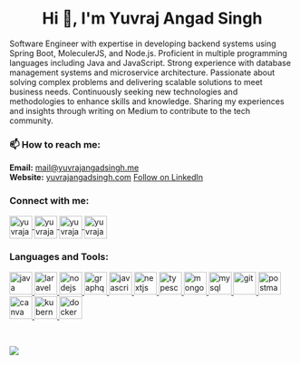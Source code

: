 <h1 align="center">
  Hi 👋, I'm Yuvraj Angad Singh
</h1>


<!--
    <h3 align="center">
      Software Engineer
    </h3>
    <p align="left">
      <img src="https://komarev.com/ghpvc/?username=yuvrajangadsingh&label=Profile%20views&color=0e75b6&style=flat" alt="yuvrajangadsingh" />
    </p>
    <p align="left">
      <a href="https://github.com/ryo-ma/github-profile-trophy">
        <img src="https://github-profile-trophy.vercel.app/?username=yuvrajangadsingh" alt="yuvrajangadsingh" />
      </a>
    </p>
    <p align="left">
      <a href="https://twitter.com/yuvrajangads" target="blank">
        <img src="https://img.shields.io/twitter/follow/yuvrajangads?logo=twitter&style=for-the-badge" alt="yuvrajangads" />
      </a>
    </p>
-->

<p align="left">
  Software Engineer with expertise in developing backend systems using Spring Boot, MoleculerJS, and Node.js.
  Proficient in multiple programming languages including Java and JavaScript. 
  Strong experience with database management systems and microservice architecture. 
  Passionate about solving complex problems and delivering scalable solutions to meet business needs. 
  Continuously seeking new technologies and methodologies to enhance skills and knowledge. 
  Sharing my experiences and insights through writing on Medium to contribute to the tech community.
</p>

<h3 align="left">📫 How to reach me:</h3>
<p align="left">
  <b>Email:</b> <a href="mailto:mail@yuvrajangadsingh.me">mail@yuvrajangadsingh.me</a><br/>
  <b>Website:</b> <a href="https://www.yuvrajangadsingh.com/" target="_blank">yuvrajangadsingh.com</a>
  <a class="libutton" href="https://www.linkedin.com/comm/mynetwork/discovery-see-all?usecase=PEOPLE_FOLLOWS&followMember=yuvrajangadsingh" target="_blank">Follow on LinkedIn</a>
</p>

<h3 align="left">Connect with me:</h3>
<p align="left">
  <a href="https://twitter.com/yuvrajangads" target="_blank">
    <img align="center" src="https://img.icons8.com/color/48/null/twitter--v1.png" alt="yuvrajangads" height="40" width="40" />
  </a>
  <a href="https://linkedin.com/in/yuvrajangadsingh" target="_blank">
    <img align="center" src="https://img.icons8.com/fluency/48/null/linkedin-circled.png" alt="yuvrajangadsingh" height="40" width="40" />
  </a>
  <a href="https://instagram.com/yuvrajangadsingh" target="_blank">
    <img align="center" src="https://img.icons8.com/3d-fluency/94/null/instagram-new.png" alt="yuvrajangadsingh" height="40" width="40" />
  </a>
  <a href="https://medium.com/@yuvrajangad.s/subscribe" target="_blank">
    <img align="center" src="https://img.icons8.com/ios-filled/50/null/medium-monogram--v1.png" alt="yuvrajangadsingh" height="40" width="40" />
  </a>
</p>

<h3 align="left">Languages and Tools:</h3>
<p align="left">
  <a href="https://www.java.com" target="_blank">
    <img src="https://img.icons8.com/fluency/48/null/java-coffee-cup-logo.png" alt="java" width="40" height="40" />
  </a>
  <a href="https://laravel.com/" target="_blank">
    <img src="https://img.icons8.com/external-tal-revivo-color-tal-revivo/24/null/external-laravel-is-a-free-open-source-php-web-framework-logo-color-tal-revivo.png" alt="laravel" width="40" height="40" />
  </a>
  <a href="https://nodejs.org" target="_blank">
    <img src="https://img.icons8.com/fluency/48/null/node-js.png" alt="nodejs" width="40" height="40" />
  </a>
  <a href="https://graphql.org" target="_blank">
    <img src="https://img.icons8.com/color/48/null/graphql.png" alt="graphql" width="40" height="40" />
  </a>
  <a href="https://developer.mozilla.org/en-US/docs/Web/JavaScript" target="_blank">
    <img src="https://img.icons8.com/color/48/null/javascript--v1.png" alt="javascript" width="40" height="40" />
  </a>
  <a href="https://nextjs.org/" target="_blank">
    <img src="https://img.icons8.com/color/48/null/nextjs.png" alt="nextjs" width="40" height="40" />
  </a>
  <a href="https://www.typescriptlang.org/" target="_blank">
    <img src="https://img.icons8.com/fluency/48/null/typescript--v1.png" alt="typescript" width="40" height="40" />
  </a>
  <a href="https://www.mongodb.com/" target="_blank">
    <img src="https://img.icons8.com/color/48/null/mongodb.png" alt="mongodb" width="40" height="40" />
  </a>
  <a href="https://www.mysql.com/" target="_blank">
    <img src="https://img.icons8.com/color/48/null/mysql-logo.png" alt="mysql" width="40" height="40" />
  </a>
  <a href="https://git-scm.com/" target="_blank">
    <img src="https://img.icons8.com/color/48/null/git.png" alt="git" width="40" height="40" />
  </a>
  <a href="https://postman.com" target="_blank">
    <img src="https://img.icons8.com/external-tal-revivo-color-tal-revivo/24/null/external-postman-is-the-only-complete-api-development-environment-logo-color-tal-revivo.png" alt="postman" width="40" height="40" />
  </a>
  <a href="https://www.canva.com/en_in/" target="_blank">
    <img src="https://img.icons8.com/fluency/48/null/canva.png" alt="canva" width="40" height="40" />
  </a>
  <a href="https://kubernetes.io/" target="_blank">
    <img src="https://img.icons8.com/color/48/null/kubernetes.png" alt="kubernetes" width="40" height="40" />
  </a>
  <a href="https://docker.com/" target="_blank">
    <img src="https://img.icons8.com/fluency/48/null/docker.png" alt="docker" width="40" height="40" />
  </a>
</p>

<br>

![](https://komarev.com/ghpvc/?username=yuvrajangadsingh&label=PROFILE+VISITS&style=for-the-badge&color=blue)
<!--
<p>
  <img align="left" src="https://github-readme-stats.vercel.app/api/top-langs?username=yuvrajangadsingh&show_icons=true&locale=en&layout=compact" alt="yuvrajangadsingh" />
</p>
<p>
  <img align="center" src="https://github-readme-stats.vercel.app/api?username=yuvrajangadsingh&show_icons=true&locale=en" alt="yuvrajangadsingh" />
</p>
<p>
  <img align="center" src="https://github-readme-streak-stats.herokuapp.com/?user=yuvrajangadsingh&" alt="yuvrajangadsingh" />
</p>
-->
<!-- YUVRAJ ANGAD SINGH -->

